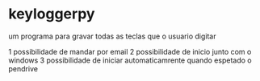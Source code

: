 # keyloggerpy

um programa para gravar todas as teclas que o usuario digitar

1 possibilidade de mandar por email
2 possibilidade de inicio junto com o windows
3 possibilidade de iniciar automaticamrente quando espetado o pendrive
